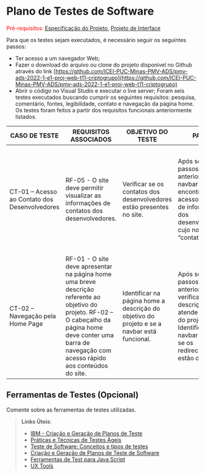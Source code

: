 # Plano de Testes de Software

<span style="color:red">Pré-requisitos: <a href="2-Especificação do Projeto.md"> Especificação do Projeto</a></span>, <a href="3-Projeto de Interface.md"> Projeto de Interface</a>

Para que os testes sejam executados, é necessário seguir os seguintes passos: 

-	Ter acesso a um navegador Web; 
-	Fazer o download do arquivo ou clone do projeto disponível no Github através do link [https://github.com/ICEI-PUC-Minas-PMV-ADS/pmv-ads-2022-1-e1-proj-web-t11-criptogrupo](https://github.com/ICEI-PUC-Minas-PMV-ADS/pmv-ads-2022-1-e1-proj-web-t11-criptogrupo) 
-	Abrir o código no Visual Studio e executar o live server;
Foram seis testes executados buscando cumprir os seguintes requisitos: pesquisa, comentário, fontes, legibilidade, contato e navegação da página home. Os testes foram feitos a partir dos requisitos funcionais anteriormente listados. 

| CASO DE TESTE | REQUISITOS ASSOCIADOS | OBJETIVO DO TESTE  | PASSOS | CRITÉRIOS DE EXITOS |
|--------------|----------------|--------------------|------------------|------------------|
|CT-01 – Acesso ao Contato dos Desenvolvedores| RF-05 - O site deve permitir visualizar as informações de contatos dos desenvolvedores. | Verificar se os contatos dos desenvolvedores estão presentes no site. | Após seguir os passos listados anteriormente, na navbar do site encontra-se o acesso à página de informações dos desenvolvedores, cujo nome é “contato”. | O ícone de nome contato deve redirecionar o usuário à página com as informações dos desenvolvedores. Ali deve conter os nomes dos desenvolvedores, assim como um e-mail para contato dos mesmos.  |
|CT-02 – Navegação pela Home Page| RF-01 - O site deve apresentar na página home uma breve descrição referente ao objetivo do projeto. RF-02 – O cabeçalho da página home deve conter uma barra de navegação com acesso rápido aos conteúdos do site.| Identificar na página home a descrição do objetivo do projeto e se a navbar está funcional.| Após seguir os passos listados anteriormente, verificar se há a descrição e se ela atende ao objetivo do projeto. Identificar a navbar e verificar se os redirecionamentos estão corretos. | Deve haver na página home uma descrição coesa do objetivo do projeto. Os ícones da navbar devem redirecionar o usuário aos conteúdos desejados.|

 
## Ferramentas de Testes (Opcional)

Comente sobre as ferramentas de testes utilizadas.
 
> **Links Úteis**:
> - [IBM - Criação e Geração de Planos de Teste](https://www.ibm.com/developerworks/br/local/rational/criacao_geracao_planos_testes_software/index.html)
> - [Práticas e Técnicas de Testes Ágeis](http://assiste.serpro.gov.br/serproagil/Apresenta/slides.pdf)
> -  [Teste de Software: Conceitos e tipos de testes](https://blog.onedaytesting.com.br/teste-de-software/)
> - [Criação e Geração de Planos de Teste de Software](https://www.ibm.com/developerworks/br/local/rational/criacao_geracao_planos_testes_software/index.html)
> - [Ferramentas de Test para Java Script](https://geekflare.com/javascript-unit-testing/)
> - [UX Tools](https://uxdesign.cc/ux-user-research-and-user-testing-tools-2d339d379dc7)
